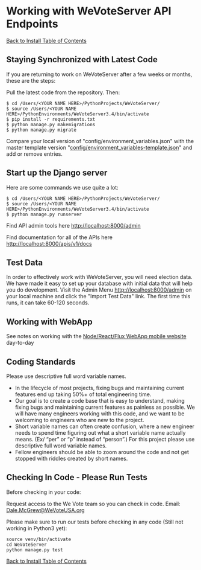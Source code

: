 # Working with WeVoteServer API Endpoints

[Back to Install Table of Contents](README_API_INSTALL.md)

## Staying Synchronized with Latest Code

If you are returning to work on WeVoteServer after a few weeks or months, these are the steps:

Pull the latest code from the repository. Then:

    $ cd /Users/<YOUR NAME HERE>/PythonProjects/WeVoteServer/
    $ source /Users/<YOUR NAME HERE>/PythonEnvironments/WeVoteServer3.4/bin/activate
    $ pip install -r requirements.txt
    $ python manage.py makemigrations
    $ python manage.py migrate
    
Compare your local version of "config/environment_variables.json" with the master template version 
"[config/environment_variables-template.json](config/environment_variables-template.json)" and add or remove entries.


## Start up the Django server

Here are some commands we use quite a lot:

    $ cd /Users/<YOUR NAME HERE>/PythonProjects/WeVoteServer/
    $ source /Users/<YOUR NAME HERE>/PythonEnvironments/WeVoteServer3.4/bin/activate
    $ python manage.py runserver

Find API admin tools here [http://localhost:8000/admin](http://localhost:8000/admin)

Find documentation for all of the APIs here [http://localhost:8000/apis/v1/docs](http://localhost:8000/apis/v1/docs)

## Test Data

In order to effectively work with WeVoteServer, you will need election data. We have made it easy to set up your 
database with initial data that will help you do development. Visit the Admin Menu 
[http://localhost:8000/admin](http://localhost:8000/admin) on your local machine and click the
"Import Test Data" link. The first time this runs, it can take 60-120 seconds.


## Working with WebApp 
See notes on working with the [Node/React/Flux WebApp mobile website](https://github.com/wevote/WebApp/blob/develop/docs/working/README_WORKING_WITH_WEB_APP.md) day-to-day

## Coding Standards

Please use descriptive full word variable names.

* In the lifecycle of most projects, fixing bugs and maintaining current features end up taking 
50%+ of total engineering time.
* Our goal is to create a code base that is easy to understand, making fixing bugs and maintaining 
current features as painless as possible. We will have many engineers working with this code, 
and we want to be welcoming to engineers who are new to the project.
* Short variable names can often create confusion, where a new engineer needs to spend time 
figuring out what a short variable name actually means. (Ex/ “per” or “p” instead of “person”.) 
For this project please use descriptive full word variable names.
* Fellow engineers should be able to zoom around the code and not get stopped with riddles created by short names.

## Checking In Code - Please Run Tests

Before checking in your code:

Request access to the We Vote team so you can check in code. Email: Dale.McGrew@WeVoteUSA.org

Please make sure to run our tests before checking in any code (Still not working in Python3 yet):

    source venv/bin/activate
    cd WeVoteServer
    python manage.py test

[Back to Install Table of Contents](README_API_INSTALL.md)
